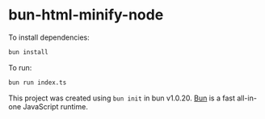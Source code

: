 # bun-html-minify-node

To install dependencies:

```bash
bun install
```

To run:

```bash
bun run index.ts
```

This project was created using `bun init` in bun v1.0.20. [Bun](https://bun.sh) is a fast all-in-one JavaScript runtime.
